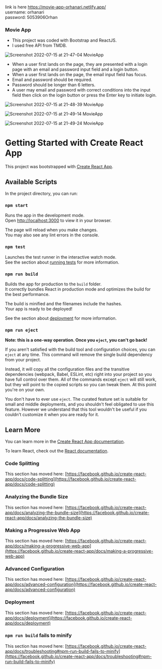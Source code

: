 link is here https://movie-app-orhanari.netlify.app/ \
username: orhanari\
password: 5053906Orhan

### Movie App
- This project was coded with Bootstrap and ReactJS.
- I used free API from TMDB.
 

![Screenshot 2022-07-15 at 21-47-04 MovieApp](https://user-images.githubusercontent.com/66368354/179308684-2218917f-8f07-4056-8a68-a713b6692e37.png)
- When a user first lands on the page, they are presented with a login page with an email and password input field and a login button.
- When a user first lands on the page, the email input field has focus. 
- Email and password should be required.
- Password should be longer than 6 letters.
- A user may email and password with correct conditions into the input field then click on the login button or press the Enter key to initiate login.

![Screenshot 2022-07-15 at 21-48-39 MovieApp](https://user-images.githubusercontent.com/66368354/179308702-059e9333-9d45-4a8b-bfec-ff0870233499.png)

![Screenshot 2022-07-15 at 21-49-14 MovieApp](https://user-images.githubusercontent.com/66368354/179308715-2c72ee5d-3351-452b-b954-9241c67573e2.png)

![Screenshot 2022-07-15 at 21-49-24 MovieApp](https://user-images.githubusercontent.com/66368354/179308724-b8e65475-0201-41fe-9db4-4c7a438cd118.png)


# Getting Started with Create React App

This project was bootstrapped with [Create React App](https://github.com/facebook/create-react-app).

## Available Scripts

In the project directory, you can run:

### `npm start`

Runs the app in the development mode.\
Open [http://localhost:3000](http://localhost:3000) to view it in your browser.

The page will reload when you make changes.\
You may also see any lint errors in the console.

### `npm test`

Launches the test runner in the interactive watch mode.\
See the section about [running tests](https://facebook.github.io/create-react-app/docs/running-tests) for more information.

### `npm run build`

Builds the app for production to the `build` folder.\
It correctly bundles React in production mode and optimizes the build for the best performance.

The build is minified and the filenames include the hashes.\
Your app is ready to be deployed!

See the section about [deployment](https://facebook.github.io/create-react-app/docs/deployment) for more information.

### `npm run eject`

**Note: this is a one-way operation. Once you `eject`, you can't go back!**

If you aren't satisfied with the build tool and configuration choices, you can `eject` at any time. This command will remove the single build dependency from your project.

Instead, it will copy all the configuration files and the transitive dependencies (webpack, Babel, ESLint, etc) right into your project so you have full control over them. All of the commands except `eject` will still work, but they will point to the copied scripts so you can tweak them. At this point you're on your own.

You don't have to ever use `eject`. The curated feature set is suitable for small and middle deployments, and you shouldn't feel obligated to use this feature. However we understand that this tool wouldn't be useful if you couldn't customize it when you are ready for it.

## Learn More

You can learn more in the [Create React App documentation](https://facebook.github.io/create-react-app/docs/getting-started).

To learn React, check out the [React documentation](https://reactjs.org/).

### Code Splitting

This section has moved here: [https://facebook.github.io/create-react-app/docs/code-splitting](https://facebook.github.io/create-react-app/docs/code-splitting)

### Analyzing the Bundle Size

This section has moved here: [https://facebook.github.io/create-react-app/docs/analyzing-the-bundle-size](https://facebook.github.io/create-react-app/docs/analyzing-the-bundle-size)

### Making a Progressive Web App

This section has moved here: [https://facebook.github.io/create-react-app/docs/making-a-progressive-web-app](https://facebook.github.io/create-react-app/docs/making-a-progressive-web-app)

### Advanced Configuration

This section has moved here: [https://facebook.github.io/create-react-app/docs/advanced-configuration](https://facebook.github.io/create-react-app/docs/advanced-configuration)

### Deployment

This section has moved here: [https://facebook.github.io/create-react-app/docs/deployment](https://facebook.github.io/create-react-app/docs/deployment)

### `npm run build` fails to minify

This section has moved here: [https://facebook.github.io/create-react-app/docs/troubleshooting#npm-run-build-fails-to-minify](https://facebook.github.io/create-react-app/docs/troubleshooting#npm-run-build-fails-to-minify)

